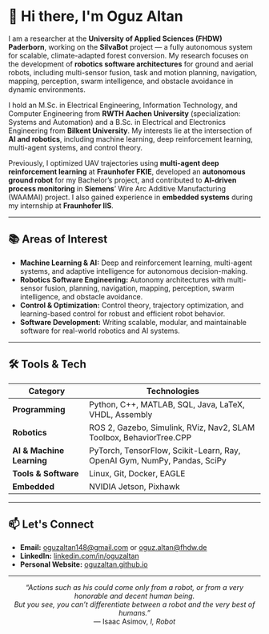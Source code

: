 # 👋 Hi there, I'm **Oguz Altan**
I am a researcher at the **University of Applied Sciences (FHDW) Paderborn**, working on the **SilvaBot** project — a fully autonomous system for scalable, climate-adapted forest conversion. My research focuses on the development of **robotics software architectures** for ground and aerial robots, including multi-sensor fusion, task and motion planning, navigation, mapping, perception, swarm intelligence, and obstacle avoidance in dynamic environments.

I hold an M.Sc. in Electrical Engineering, Information Technology, and Computer Engineering from **RWTH Aachen University** (specialization: Systems and Automation) and a B.Sc. in Electrical and Electronics Engineering from **Bilkent University**. My interests lie at the intersection of **AI and robotics**, including machine learning, deep reinforcement learning, multi-agent systems, and control theory.

Previously, I optimized UAV trajectories using **multi-agent deep reinforcement learning** at **Fraunhofer FKIE**, developed an **autonomous ground robot** for my Bachelor’s project, and contributed to **AI-driven process monitoring** in **Siemens**’ Wire Arc Additive Manufacturing (WAAMAI) project. I also gained experience in **embedded systems** during my internship at **Fraunhofer IIS**.

---

## 📚 Areas of Interest
- **Machine Learning & AI:** Deep and reinforcement learning, multi-agent systems, and adaptive intelligence for autonomous decision-making.
- **Robotics Software Engineering:** Autonomy architectures with multi-sensor fusion, planning, navigation, mapping, perception, swarm intelligence, and obstacle avoidance.
- **Control & Optimization:** Control theory, trajectory optimization, and learning-based control for robust and efficient robot behavior.
- **Software Development:** Writing scalable, modular, and maintainable software for real-world robotics and AI systems.

---

## 🛠️ Tools & Tech

| Category         | Technologies |
|------------------|--------------|
| **Programming**    | Python, C++, MATLAB, SQL, Java, LaTeX, VHDL, Assembly |
| **Robotics**     | ROS 2, Gazebo, Simulink, RViz, Nav2, SLAM Toolbox, BehaviorTree.CPP |
| **AI & Machine Learning**      | PyTorch, TensorFlow, Scikit-Learn, Ray, OpenAI Gym, NumPy, Pandas, SciPy |
| **Tools & Software**        | Linux, Git, Docker, EAGLE |
| **Embedded**     | NVIDIA Jetson, Pixhawk |

---

## 📫 Let's Connect
- **Email:** oguzaltan148@gmail.com or oguz.altan@fhdw.de
- **LinkedIn:** [linkedin.com/in/oguzaltan](linkedin.com/in/oguzaltan)
- **Personal Website:** [oguzaltan.github.io](https://oguzaltan.github.io/) 

---

<p align="center">
  <em>“Actions such as his could come only from a robot, or from a very honorable and decent human being.<br>
  But you see, you can’t differentiate between a robot and the very best of humans.”</em><br>
  — Isaac Asimov, <em>I, Robot</em>
</p>
